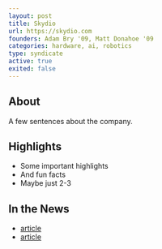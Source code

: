 ```yaml
---
layout: post
title: Skydio
url: https://skydio.com
founders: Adam Bry '09, Matt Donahoe '09
categories: hardware, ai, robotics
type: syndicate
active: true
exited: false
---
```


## About
A few sentences about the company.

## Highlights
* Some important highlights
* And fun facts
* Maybe just 2-3

## In the News
* [article](url.com)
* [article](url.com)
